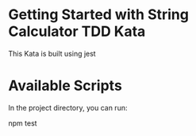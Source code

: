 # Getting Started with String Calculator TDD Kata
This Kata is built using jest 

# Available Scripts
In the project directory, you can run:

npm test

